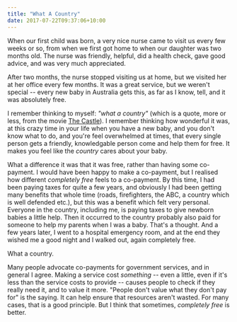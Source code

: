 ```yaml
---
title: "What A Country"
date: 2017-07-22T09:37:06+10:00
---
```


When our first child was born, a very nice nurse came to visit us every few weeks or so, from when we first got home to when our daughter was two months old. The nurse was friendly, helpful, did a health check, gave good advice, and was very much appreciated.

After two months, the nurse stopped visiting us at home, but we visited her at her office every few months. It was a great service, but we weren't special -- every new baby in Australia gets this, as far as I know, tell, and it was absolutely free.

I remember thinking to myself: _"what a country"_ (which is a quote, more or less, from the movie [The Castle](https://en.wikipedia.org/wiki/The_Castle_(1997_Australian_film))). I remember thinking how wonderful it was, at this crazy time in your life when you have a new baby, and you don't know what to do, and you're feel overwhelmed at times, that every single person gets a friendly, knowledgable person come and help them for free. It makes you feel like the _country_ cares about your baby.

What a difference it was that it was free, rather than having some co-payment. I would have been happy to make a co-payment, but I realised how different _completely free_ feels to a co-payment. By this time, I had been paying taxes for quite a few years, and obviously I had been getting many benefits that whole time (roads, firefighters, the ABC, a country which is well defended etc.), but this was a benefit which felt very personal. Everyone in the country, including me, is paying taxes to give newborn babies a little help. Then it occurred to the country probably also paid for someone to help my parents when I was a baby. That's a thought. And a few years later, I went to a hospital emergency room, and at the end they wished me a good night and I walked out, again completely free.

What a country.

Many people advocate co-payments for government services, and in general I agree. Making a service cost _something_ -- even a little, even if it's less than the service costs to provide -- causes people to check if they really need it, and to value it more. "People don't value what they don't pay for" is the saying. It can help ensure that resources aren't wasted. For many cases, that is a good principle. But I think that sometimes, _completely free_ is better.



